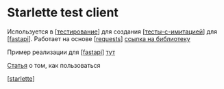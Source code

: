 # Starlette test client

Используется в [[тестирование]] для создания [[тесты-с-имитацией]] для [[fastapi]]. Работает на основе [[requests]] [ссылка на библиотеку](https://docs.python-requests.org/en/master/)

Пример реализации для [[fastapi]] [тут](https://fastapi.tiangolo.com/tutorial/testing/)

[Статья](https://www.starlette.io/testclient/) о том, как пользоваться

[[starlette]]

[//begin]: # "Autogenerated link references for markdown compatibility"
[тестирование]: ../lists/тестирование "Основные принципы тестровния"
[тесты-с-имитацией]: тесты-с-имитацией "Тесты-с-имитацией"
[fastapi]: ../lists/fastapi "Fastapi"
[requests]: requests "Requests"
[fastapi]: ../lists/fastapi "Fastapi"
[starlette]: starlette "Starlette"
[//end]: # "Autogenerated link references"